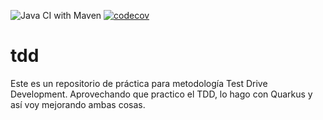 ![Java CI with Maven](https://github.com/Milfist/tdd/workflows/Java%20CI%20with%20Maven/badge.svg?branch=develop)
[![codecov](https://codecov.io/gh/Milfist/tdd/branch/develop/graph/badge.svg?token=RCZ3I68RYZ)](https://codecov.io/gh/Milfist/tdd)

# tdd

Este es un repositorio de práctica para metodología Test Drive Development. Aprovechando que practico el TDD, lo hago con Quarkus y así voy mejorando ambas cosas.






